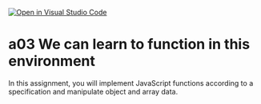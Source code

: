 [![Open in Visual Studio Code](https://classroom.github.com/assets/open-in-vscode-f059dc9a6f8d3a56e377f745f24479a46679e63a5d9fe6f495e02850cd0d8118.svg)](https://classroom.github.com/online_ide?assignment_repo_id=6100272&assignment_repo_type=AssignmentRepo)
# a03 We can learn to function in this environment
In this assignment, you will implement JavaScript functions according to a specification and manipulate object and array data.
